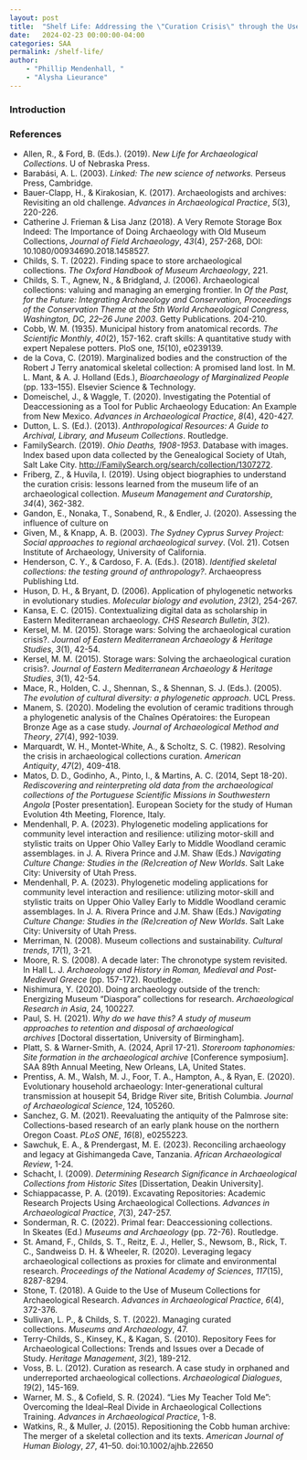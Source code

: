 ```yaml
---
layout: post
title:  "Shelf Life: Addressing the \"Curation Crisis\" through the Use and Reevaluation of Archival Collection Material"
date:   2024-02-23 00:00:00-04:00
categories: SAA
permalink: /shelf-life/
author: 
    - "Phillip Mendenhall, "
    - "Alysha Lieurance"
---
```


### Introduction


### References

- Allen, R., & Ford, B. (Eds.). (2019). *New Life for Archaeological Collections*. U of Nebraska Press.
- Barabási, A. L. (2003). *Linked: The new science of networks.* Perseus Press, Cambridge.
- Bauer-Clapp, H., & Kirakosian, K. (2017). Archaeologists and archives: Revisiting an old challenge. *Advances in Archaeological Practice*, *5*(3), 220-226.
- Catherine J. Frieman & Lisa Janz (2018). A Very Remote Storage Box Indeed: The Importance of Doing Archaeology with Old Museum Collections, *Journal of Field Archaeology*, *43*(4), 257-268, DOI: 10.1080/00934690.2018.1458527.
- Childs, S. T. (2022). Finding space to store archaeological collections. *The Oxford Handbook of Museum Archaeology*, 221.
- Childs, S. T., Agnew, N., & Bridgland, J. (2006). Archaeological collections: valuing and managing an emerging frontier. In *Of the Past, for the Future: Integrating Archaeology and Conservation, Proceedings of the Conservation Theme at the 5th World Archaeological Congress, Washington, DC, 22–26 June 2003*. Getty Publications. 204-210.
- Cobb, W. M. (1935). Municipal history from anatomical records. *The Scientific Monthly*, *40*(2), 157-162.
craft skills: A quantitative study with expert Nepalese potters. PloS one, *15*(10), e0239139.
- de la Cova, C. (2019). Marginalized bodies and the construction of the Robert J Terry anatomical skeletal collection: A promised land lost. In M. L. Mant, & A. J. Holland (Eds.), *Bioarchaeology of Marginalized People* (pp. 133–155). Elsevier Science & Technology.
- Domeischel, J., & Waggle, T. (2020). Investigating the Potential of Deaccessioning as a Tool for Public Archaeology Education: An Example from New Mexico. *Advances in Archaeological Practice*, *8*(4), 420-427.
- Dutton, L. S. (Ed.). (2013). *Anthropological Resources: A Guide to Archival, Library, and Museum Collections*. Routledge.
- FamilySearch. (2019). *Ohio Deaths, 1908-1953*. Database with images. Index based upon data collected by the Genealogical Society of Utah, Salt Lake City. http://FamilySearch.org/search/collection/1307272.
- Friberg, Z., & Huvila, I. (2019). Using object biographies to understand the curation crisis: lessons learned from the museum life of an archaeological collection. *Museum Management and Curatorship*, *34*(4), 362-382.
- Gandon, E., Nonaka, T., Sonabend, R., & Endler, J. (2020). Assessing the influence of culture on
- Given, M., & Knapp, A. B. (2003). *The Sydney Cyprus Survey Project: Social approaches to regional archaeological survey*. (Vol. 21). Cotsen Institute of Archaeology, University of California.
- Henderson, C. Y., & Cardoso, F. A. (Eds.). (2018). *Identified skeletal collections: the testing ground of anthropology?*. Archaeopress Publishing Ltd.
- Huson, D. H., & Bryant, D. (2006). Application of phylogenetic networks in evolutionary studies. *Molecular biology and evolution*, *23*(2), 254-267.
- Kansa, E. C. (2015). Contextualizing digital data as scholarship in Eastern Mediterranean archaeology. *CHS Research Bulletin*, *3*(2).
- Kersel, M. M. (2015). Storage wars: Solving the archaeological curation crisis?. *Journal of Eastern Mediterranean Archaeology & Heritage Studies*, *3*(1), 42-54.
- Kersel, M. M. (2015). Storage wars: Solving the archaeological curation crisis?. *Journal of Eastern Mediterranean Archaeology & Heritage Studies*, *3*(1), 42-54.
- Mace, R., Holden, C. J., Shennan, S., & Shennan, S. J. (Eds.). (2005). *The evolution of cultural diversity: a phylogenetic approach*. UCL Press.
- Manem, S. (2020). Modeling the evolution of ceramic traditions through a phylogenetic analysis of the Chaînes Opératoires: the European Bronze Age as a case study. *Journal of Archaeological Method and Theory*, *27*(4), 992-1039.
- Marquardt, W. H., Montet-White, A., & Scholtz, S. C. (1982). Resolving the crisis in archaeological collections curation. *American Antiquity*, *47*(2), 409-418.
- Matos, D. D., Godinho, A., Pinto, I., & Martins, A. C. (2014, Sept 18-20). *Rediscovering and reinterpreting old data from the archaeological collections of the Portuguese Scientific Missions in Southwestern Angola* [Poster presentation]. European Society for the study of Human Evolution 4th Meeting, Florence, Italy. 
- Mendenhall, P. A. (2023). Phylogenetic modeling applications for community level interaction and resilience: utilizing motor-skill and stylistic traits on Upper Ohio Valley Early to Middle Woodland ceramic assemblages. in J. A. Rivera Prince and J.M. Shaw (Eds.) *Navigating Culture Change: Studies in the (Re)creation of New Worlds*. Salt Lake City: University of Utah Press.
- Mendenhall, P. A. (2023). Phylogenetic modeling applications for community level interaction and resilience: utilizing motor-skill and stylistic traits on Upper Ohio Valley Early to Middle Woodland ceramic assemblages. In J. A. Rivera Prince and J.M. Shaw (Eds.) *Navigating Culture Change: Studies in the (Re)creation of New Worlds*. Salt Lake City: University of Utah Press.
- Merriman, N. (2008). Museum collections and sustainability. *Cultural trends*, *17*(1), 3-21.
- Moore, R. S. (2008). A decade later: The chronotype system revisited. In Hall L. J. *Archaeology and History in Roman, Medieval and Post-Medieval Greece* (pp. 157-172). Routledge.
- Nishimura, Y. (2020). Doing archaeology outside of the trench: Energizing Museum “Diaspora” collections for research. *Archaeological Research in Asia*, 24, 100227.
- Paul, S. H. (2021). *Why do we have this? A study of museum approaches to retention and disposal of archaeological archives* [Doctoral dissertation, University of Birmingham].
- Platt, S. & Warner-Smith, A. (2024, April 17-21). *Storeroom taphonomies: Site formation in the archaeological archive* [Conference symposium]. SAA 89th Annual Meeting, New Orleans, LA, United States.
- Prentiss, A. M., Walsh, M. J., Foor, T. A., Hampton, A., & Ryan, E. (2020). Evolutionary household archaeology: Inter-generational cultural transmission at housepit 54, Bridge River site, British Columbia. *Journal of Archaeological Science*, 124, 105260.
- Sanchez, G. M. (2021). Reevaluating the antiquity of the Palmrose site: Collections-based research of an early plank house on the northern Oregon Coast. *PLoS ONE*, *16*(8), e0255223.
- Sawchuk, E. A., & Prendergast, M. E. (2023). Reconciling archaeology and legacy at Gishimangeda Cave, Tanzania. *African Archaeological Review*, 1-24.
- Schacht, I. (2009). *Determining Research Significance in Archaeological Collections from Historic Sites* [Dissertation, Deakin University].
- Schiappacasse, P. A. (2019). Excavating Repositories: Academic Research Projects Using Archaeological Collections. *Advances in Archaeological Practice*, *7*(3), 247-257.
- Sonderman, R. C. (2022). Primal fear: Deaccessioning collections. In Skeates (Ed.) *Museums and Archaeology* (pp. 72-76). Routledge.
- St. Amand, F., Childs, S. T., Reitz, E. J., Heller, S., Newsom, B., Rick, T. C., Sandweiss D. H. & Wheeler, R. (2020). Leveraging legacy archaeological collections as proxies for climate and environmental research. *Proceedings of the National Academy of Sciences*, *117*(15), 8287-8294.
- Stone, T. (2018). A Guide to the Use of Museum Collections for Archaeological Research. *Advances in Archaeological Practice*, *6*(4), 372-376.
- Sullivan, L. P., & Childs, S. T. (2022). Managing curated collections. *Museums and Archaeology*, 47.
- Terry-Childs, S., Kinsey, K., & Kagan, S. (2010). Repository Fees for Archaeological Collections: Trends and Issues over a Decade of Study. *Heritage Management*, *3*(2), 189-212.
- Voss, B. L. (2012). Curation as research. A case study in orphaned and underreported archaeological collections. *Archaeological Dialogues*, *19*(2), 145-169.
- Warner, M. S., & Cofield, S. R. (2024). “Lies My Teacher Told Me”: Overcoming the Ideal–Real Divide in Archaeological Collections Training. *Advances in Archaeological Practice*, 1-8.
- Watkins, R., & Muller, J. (2015). Repositioning the Cobb human archive: The merger of a skeletal collection and its texts. *American Journal of Human Biology*, *27*, 41–50. doi:10.1002/ajhb.22650
